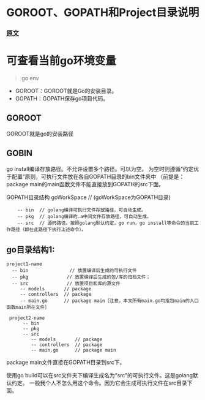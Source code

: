 

# GOROOT、GOPATH和Project目录说明

### [原文](https://blog.csdn.net/zwqjoy/article/details/78788918)

# 可查看当前go环境变量
> go env

- GOROOT：GOROOT就是Go的安装目录。
- GOPATH：GOPATH保存go项目代码。

##  GOROOT
  GOROOT就是go的安装路径


## GOBIN
go install编译存放路径。不允许设置多个路径。可以为空。
为空时则遵循“约定优于配置”原则，可执行文件放在各自GOPATH目录的bin文件夹中
（前提是：package main的main函数文件不能直接放到GOPATH的src下面。

  GOPATH目录结构
  goWorkSpace  // (goWorkSpace为GOPATH目录)

```
    -- bin  // golang编译可执行文件存放路径，可自动生成。
    -- pkg  // golang编译的.a中间文件存放路径，可自动生成。
    -- src  // 源码路径。按照golang默认约定，go run，go install等命令的当前工作路径（即在此路径下执行上述命令）。
````


## go目录结构1:
```
project1-name  
  -- bin               // 放置编译后生成的可执行文件 
  -- pkg              // 放置编译后生成的包/库的归档文件；
  -- src              // 放置项目和库的源文件
     -- models       // package
     -- controllers  // package
     -- main.go      // package main［注意，本文所有main.go均指包main的入口函数main所在文件］

 project2-name  
      -- bin
      -- pkg
      -- src
         -- models       // package
         -- controllers  // package
         -- main.go      // package main
```
package main文件直接在GOPATH目录到src下。

使用go build可以在src文件夹下编译生成名为“src”的可执行文件。这是golang默认约定。
一般我个人不怎么用这个命令。因为它会生成可执行文件在src目录下面。